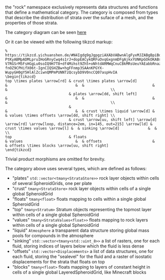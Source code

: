 the "rock" namespace exclusively represents data structures and functions that define a mathematical category.
The category is composed from types that describe the distribution of strata over the suface of a mesh, 
and the properties of those strata. 

The category diagram can be seen [here](https://tikzcd.yichuanshen.de/#N4Igdg9gJgpgziAXAbVABwnAlgFyxMJZABgBpiBdUkANwEMAbAVxiRBwjQAIAdHvALbwuaBnRzwQAX1LpMufIRQBGclVqMWbAMYAnJnBy9+WIXBFiJCGXOx4CRVcvX1mrRCFHjJNz-PtKyABMpADMLpruIHoGRnyCwq4s1rJ+dopEACykQRFuOvqGxgnmDFgAjkxYUNKpGOkOKABsOXlaHknC8abCEABmfXAwOCm2Co3IquHUnQWxtWMBjqSZbVF9DBDio2njgdnTGvke2GAA1jC6O-V7RGSrM5FsHGgLu0soIQ9H7T8+df4Mihst9Zh5+oNhtdARMWqCnuCBkMRsUeuYAEabbRnazqGBQADmkhQoD6uggAiQZHYECQIT+SDATAYDGoYnRMAYAAUYUoQAwYH0cG8yRSkKoaXTHscmSy2XQOdzeWwBUKReTKYh6RwkC0GYhZaz+QrOTyGnzVcLqHAABZYNWIAC0yl8os1oWoOsQerBhvlirNtw8lvVYsQ2UliAAHNL2n7jQHlcHBcLXRqkABWT20xDKem+5lG9mmpP8lMga12h0u1Ju3XZqX6+PFpXmlXlyv24VOmuk9PehuIADssfczZNraDZbVabDeq9ympBblCZLbeTM9r-fnOZ9CPHifX06t-IgnCIQSHZBw+hgFFnmp3SAAnKPGYX-WupyGH0gY5HlAlZciwnQMPmPUNNTzQcsybD9V0ncCQ07aspHvIA)

Or it can be viewed with the following tikzcd markup:

```
% https://tikzcd.yichuanshen.de/#N4Igdg9gJgpgziAXAbVABwnAlgFyxMJZABgBpiBdUkANwEMAbAVxiRBwjQAIAdHvALbwuaBnRzwQAX1LpMufIRQBGclVqMWbAMYAnJnBy9+WIXBFiJCGXOx4CRVcvX1mrRCFHjJNz-PtKyABMpADMLpruIHoGRnyCwq4s1rJ+dopEACykQRFuOvqGxgnmDFgAjkxYUNKpGOkOKABsOXlaHknC8abCEABmfXAwOCm2Co3IquHUnQWxtWMBjqSZbVF9DBDio2njgdnTGvke2GAA1jC6O-V7RGSrM5FsHGgLu0soIQ9H7T8+df4Mihst9Zh5+oNhtdARMWqCnuCBkMRsUeuYAEabbRnazqGBQADmkhQoD6uggAiQZHYECQIT+SDATAYDGoYnRMAYAAUYUoQAwYH0cG8yRSkKoaXTHscmSy2XQOdzeWwBUKReTKYh6RwkC0GYhZaz+QrOTyGnzVcLqHAABZYNWIAC0yl8os1oWoOsQerBhvlirNtw8lvVYsQ2UliAAHNL2n7jQHlcHBcLXRqkABWT20xDKem+5lG9mmpP8lMga12h0u1Ju3XZqX6+PFpXmlXlyv24VOmuk9PehuIADssfczZNraDZbVabDeq9ympBblCZLbeTM9r-fnOZ9CPHifX06t-IgnCIQSHZBw+hgFFnmp3SAAnKPGYX-WupyGH0gY5HlAlZciwnQMPmPUNNTzQcsybD9V0ncCQ07aspHvIA
\begin{tikzcd}
top \times plates \arrow[rd] & crust \times plates \arrow[d]                                                                            &                               &  &                               &  &                                               \\
                             & plates \arrow[dd, shift left]                                                                            &                               &  &                               &  &                                               \\
                             &                                                                                                          &                               &  & crust \times liquid \arrow[d] &  & values \times offsets \arrow[dd, shift right] \\
                             & crust \arrow[uu, shift left] \arrow[d] \arrow[rd] \arrow[loop, distance=2em, in=145, out=215] \arrow[ld] & crust \times values \arrow[l] &  & sinking \arrow[d]             &  &                                               \\
top                          & floats                                                                                                   & values                        &  & offsets                       &  & offsets \times blocks \arrow[uu, shift right]
\end{tikzcd}
```

Trivial product morphisms are omitted for brevity.

The category above uses several types, which are defined as follows:
* "plates"   `std::vector<tmany<StrataStore>>` rock layer objects within cells of several SpheroidGrids, one per plate
* "crust"    `tmany<StrataStore>`              rock layer objects within cells of a single global SpheroidGrid
* "floats"   `tmany<float>`                    floats mapping to cells within a single global SpheroidGrid
* "top"      `tmany<Stratum>`                  Stratum objects representing the topmost layer within cells of a single global SpheroidGrid
* "values"   `tmany<StrataValues<float>>`      floats mapping to rock layers within cells of a single global SpheroidGrid
* "liquid"   `Atmosphere`                      a transparent data structure storing global mass pools for compounds in the atmosphere
* "sinking"  `std::vector<tmany<std::uint_8>>` a list of rasters, one for each fluid, storing indices of layers below which the fluid is less dense
* "offsets"  `std::vector<Displacements>`      a list of data structures, one for each fluid, storing the "sealevel" for the fluid and a raster of isostatic displacements for the strata that floats on top
* "blocks"   `tmany<float>`                    floats mapping to layers of constant height in cells of a single global LayeredSpheroidGrid, like Minecraft blocks
